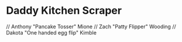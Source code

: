 # Daddy Kitchen Scraper
 
 // Anthony "Pancake Tosser" Mione
 // Zach "Patty Flipper" Wooding
 // Dakota "One handed egg flip" Kimble
